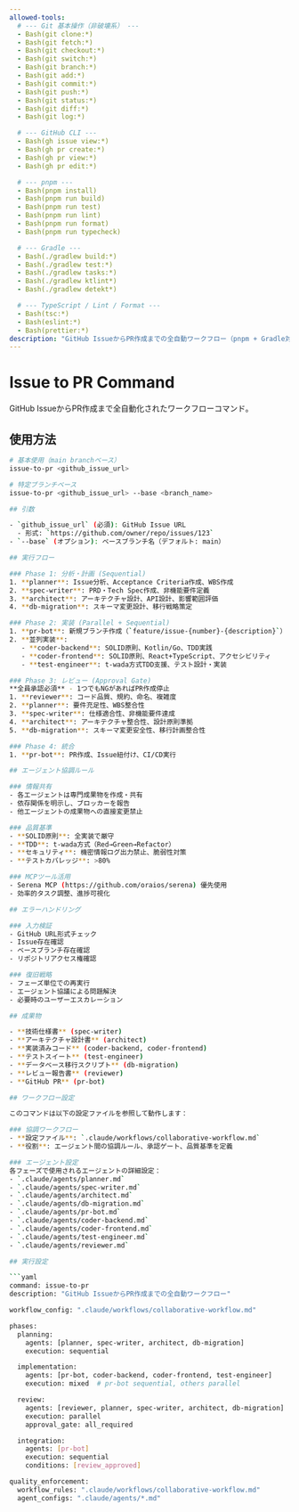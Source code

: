```yaml
---
allowed-tools:
  # --- Git 基本操作（非破壊系） ---
  - Bash(git clone:*)
  - Bash(git fetch:*)
  - Bash(git checkout:*)
  - Bash(git switch:*)
  - Bash(git branch:*)
  - Bash(git add:*)
  - Bash(git commit:*)
  - Bash(git push:*)
  - Bash(git status:*)
  - Bash(git diff:*)
  - Bash(git log:*)

  # --- GitHub CLI ---
  - Bash(gh issue view:*)
  - Bash(gh pr create:*)
  - Bash(gh pr view:*)
  - Bash(gh pr edit:*)

  # --- pnpm ---
  - Bash(pnpm install)
  - Bash(pnpm run build)
  - Bash(pnpm run test)
  - Bash(pnpm run lint)
  - Bash(pnpm run format)
  - Bash(pnpm run typecheck)

  # --- Gradle ---
  - Bash(./gradlew build:*)
  - Bash(./gradlew test:*)
  - Bash(./gradlew tasks:*)
  - Bash(./gradlew ktlint*)
  - Bash(./gradlew detekt*)

  # --- TypeScript / Lint / Format ---
  - Bash(tsc:*)
  - Bash(eslint:*)
  - Bash(prettier:*)
description: "GitHub IssueからPR作成までの全自動ワークフロー（pnpm + Gradle対応）"
---
```


# Issue to PR Command

GitHub IssueからPR作成まで全自動化されたワークフローコマンド。

## 使用方法

```bash
# 基本使用（main branchベース）
issue-to-pr <github_issue_url>

# 特定ブランチベース
issue-to-pr <github_issue_url> --base <branch_name>

## 引数

- `github_issue_url` (必須): GitHub Issue URL
  - 形式: `https://github.com/owner/repo/issues/123`
- `--base` (オプション): ベースブランチ名（デフォルト: main）

## 実行フロー

### Phase 1: 分析・計画 (Sequential)
1. **planner**: Issue分析、Acceptance Criteria作成、WBS作成
2. **spec-writer**: PRD・Tech Spec作成、非機能要件定義
3. **architect**: アーキテクチャ設計、API設計、影響範囲評価
4. **db-migration**: スキーマ変更設計、移行戦略策定

### Phase 2: 実装 (Parallel + Sequential)
1. **pr-bot**: 新規ブランチ作成（`feature/issue-{number}-{description}`）
2. **並列実装**:
   - **coder-backend**: SOLID原則、Kotlin/Go、TDD実践
   - **coder-frontend**: SOLID原則、React+TypeScript、アクセシビリティ
   - **test-engineer**: t-wada方式TDD支援、テスト設計・実装

### Phase 3: レビュー (Approval Gate)
**全員承認必須** - 1つでもNGがあればPR作成停止
1. **reviewer**: コード品質、規約、命名、複雑度
2. **planner**: 要件充足性、WBS整合性
3. **spec-writer**: 仕様適合性、非機能要件達成
4. **architect**: アーキテクチャ整合性、設計原則準拠
5. **db-migration**: スキーマ変更安全性、移行計画整合性

### Phase 4: 統合
1. **pr-bot**: PR作成、Issue紐付け、CI/CD実行

## エージェント協調ルール

### 情報共有
- 各エージェントは専門成果物を作成・共有
- 依存関係を明示し、ブロッカーを報告
- 他エージェントの成果物への直接変更禁止

### 品質基準
- **SOLID原則**: 全実装で厳守
- **TDD**: t-wada方式（Red→Green→Refactor）
- **セキュリティ**: 機密情報ログ出力禁止、脆弱性対策
- **テストカバレッジ**: >80%

### MCPツール活用
- Serena MCP (https://github.com/oraios/serena) 優先使用
- 効率的タスク調整、進捗可視化

## エラーハンドリング

### 入力検証
- GitHub URL形式チェック
- Issue存在確認
- ベースブランチ存在確認
- リポジトリアクセス権確認

### 復旧戦略
- フェーズ単位での再実行
- エージェント協議による問題解決
- 必要時のユーザーエスカレーション

## 成果物

- **技術仕様書** (spec-writer)
- **アーキテクチャ設計書** (architect)
- **実装済みコード** (coder-backend, coder-frontend)
- **テストスイート** (test-engineer)
- **データベース移行スクリプト** (db-migration)
- **レビュー報告書** (reviewer)
- **GitHub PR** (pr-bot)

## ワークフロー設定

このコマンドは以下の設定ファイルを参照して動作します：

### 協調ワークフロー
- **設定ファイル**: `.claude/workflows/collaborative-workflow.md`
- **役割**: エージェント間の協調ルール、承認ゲート、品質基準を定義

### エージェント設定
各フェーズで使用されるエージェントの詳細設定：
- `.claude/agents/planner.md`
- `.claude/agents/spec-writer.md`
- `.claude/agents/architect.md`
- `.claude/agents/db-migration.md`
- `.claude/agents/pr-bot.md`
- `.claude/agents/coder-backend.md`
- `.claude/agents/coder-frontend.md`
- `.claude/agents/test-engineer.md`
- `.claude/agents/reviewer.md`

## 実行設定

```yaml
command: issue-to-pr
description: "GitHub IssueからPR作成までの全自動ワークフロー"

workflow_config: ".claude/workflows/collaborative-workflow.md"

phases:
  planning:
    agents: [planner, spec-writer, architect, db-migration]
    execution: sequential

  implementation:
    agents: [pr-bot, coder-backend, coder-frontend, test-engineer]
    execution: mixed  # pr-bot sequential, others parallel

  review:
    agents: [reviewer, planner, spec-writer, architect, db-migration]
    execution: parallel
    approval_gate: all_required

  integration:
    agents: [pr-bot]
    execution: sequential
    conditions: [review_approved]

quality_enforcement:
  workflow_rules: ".claude/workflows/collaborative-workflow.md"
  agent_configs: ".claude/agents/*.md"
```
